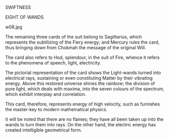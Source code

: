 SWIFTNESS

EIGHT OF WANDS

w08.jpg

The remaining three cards of the suit belong to Sagittarius, which represents the subtilizing of the Fiery energy; and Mercury rules the card, thus bringing down from Chokmah the message of the original Will.

The card also refers to Hod, splendour, in the suit of Fire, whence it refers to the phenomena of speech, light, electricity.

The pictorial representation of the card shows the Light-wands turned into electrical rays, sustaining or even constituting Matter by their vibrating energy. Above this restored universe shines the rainbow; the division of pure light, which deals with maxima, into the seven colours of the spectrum, which exhibit interplay and correlation.

This card, therefore, represents energy of high velocity, such as furnishes the master-key to modern mathematical physics.

It will be noted that there are no flames; they have all been taken up into the wands to turn them into rays. On the other hand, the electric energy has created intelligible geometrical form.

